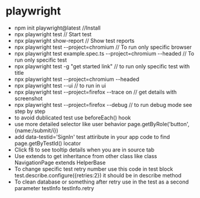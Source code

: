 # playwright

- npm init playwright@latest //Install
- npx playwright test // Start test
- npx playwright show-report // Show test reports
- npx playwright test --project=chromium // To run only specific browser
- npx playwright test example.spec.ts --project=chromium --headed // To run only specific test
- npx playwright test -g "get started link" // to run only specific test with title
- npx playwright test --project=chromium --headed
- npx playwright test --ui // to run in ui
- npx playwright test --project=firefox --trace on // get details with screenshot
- npx playwright test --project=firefox --debug // to run debug mode see step by step
- to avoid dublicated test use beforeEach() hook
- use more detailed selector like user behavior page.getByRole('button',{name:/submit/i})
- add data-testid='SignIn' test attiribute in your app code to find page.getByTestId() locator
- Click f8 to see tooltip details when you are in source tab
- Use extends to get inheritance from other class like class NavigationPage extends HelperBase
- To change specific test retry number use this code in test block test.describe.configure({retries:2}) it should be in describe method
- To clean database or something after retry use in the test as a second parameter testInfo testInfo.retry
